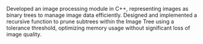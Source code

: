 Developed an image processing module in C++, representing images as binary trees to manage image data efficiently. Designed and implemented a recursive function to prune subtrees within the Image Tree using a tolerance threshold, optimizing memory usage without significant loss of image quality.
